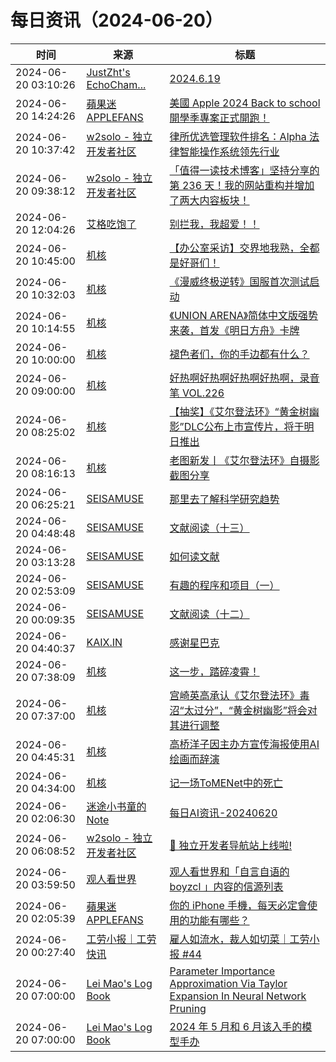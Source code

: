 ﻿# 每日资讯（2024-06-20）

|时间|来源|标题|
|---|---|---|
|2024-06-20 03:10:26|[JustZht's EchoCham...](https://www.justzht.com/rss/)|[2024.6.19](https://www.justzht.com/2024-6-19/)|
|2024-06-20 14:24:26|[蘋果迷 APPLEFANS](https://applefans.today/feed/)|[美國 Apple 2024 Back to school 開學季專案正式開跑！](https://applefans.today/2024-06-apple-back-to-school-us-launch/)|
|2024-06-20 10:37:42|[w2solo - 独立开发者社区](https://w2solo.com/topics/feed)|[律所优选管理软件排名：Alpha 法律智能操作系统领先行业](https://w2solo.com/topics/4705)|
|2024-06-20 09:38:12|[w2solo - 独立开发者社区](https://w2solo.com/topics/feed)|[「值得一读技术博客」坚持分享的第 236 天！我的网站重构并增加了两大内容板块！](https://w2solo.com/topics/4704)|
|2024-06-20 12:04:26|[艾格吃饱了](https://feedpress.me/wx-aigechibaole)|[别拦我，我超爱！！](http://mp.weixin.qq.com/s?__biz=MjM5NTYxODQyMA%3D%3D&mid=2653455013&idx=1&sn=728edf84e74aac1b2ea2baee35fc6c8c)|
|2024-06-20 10:45:00|[机核](https://www.gcores.com/rss)|[【办公室采访】交界地我熟，全都是好哥们！](https://www.gcores.com/articles/183863)|
|2024-06-20 10:32:03|[机核](https://www.gcores.com/rss)|[《漫威终极逆转》国服首次测试启动](https://www.gcores.com/articles/183865)|
|2024-06-20 10:14:55|[机核](https://www.gcores.com/rss)|[《UNION ARENA》简体中文版强势来袭，首发《明日方舟》卡牌](https://www.gcores.com/articles/183864)|
|2024-06-20 10:00:00|[机核](https://www.gcores.com/rss)|[褪色者们，你的手边都有什么？](https://www.gcores.com/articles/183805)|
|2024-06-20 09:00:00|[机核](https://www.gcores.com/rss)|[好热啊好热啊好热啊好热啊，录音笔 VOL.226](https://www.gcores.com/radios/183860)|
|2024-06-20 08:25:02|[机核](https://www.gcores.com/rss)|[【抽奖】《艾尔登法环》“黄金树幽影”DLC公布上市宣传片，将于明日推出](https://www.gcores.com/articles/183856)|
|2024-06-20 08:16:13|[机核](https://www.gcores.com/rss)|[老图新发丨《艾尔登法环》自摄影截图分享](https://www.gcores.com/articles/183855)|
|2024-06-20 06:25:21|[SEISAMUSE](https://www.seis-jun.xyz/atom.xml)|[那里去了解科学研究趋势](http://www.seis-jun.xyz/science-blogs)|
|2024-06-20 04:48:48|[SEISAMUSE](https://www.seis-jun.xyz/atom.xml)|[文献阅读（十三）](http://www.seis-jun.xyz/paper-reading-13)|
|2024-06-20 03:13:28|[SEISAMUSE](https://www.seis-jun.xyz/atom.xml)|[如何读文献](http://www.seis-jun.xyz/how-to-read-paper)|
|2024-06-20 02:53:09|[SEISAMUSE](https://www.seis-jun.xyz/atom.xml)|[有趣的程序和项目（一）](http://www.seis-jun.xyz/code-and-project1)|
|2024-06-20 00:09:35|[SEISAMUSE](https://www.seis-jun.xyz/atom.xml)|[文献阅读（十二）](http://www.seis-jun.xyz/paper-reading-12)|
|2024-06-20 04:40:37|[KAIX.IN](https://kaix.in/feed/)|[感谢星巴克](https://kaix.in/2024/0620-starbucks/)|
|2024-06-20 07:38:09|[机核](https://www.gcores.com/rss)|[这一步，踏碎凌霄！](https://www.gcores.com/articles/183850)|
|2024-06-20 07:37:00|[机核](https://www.gcores.com/rss)|[宫崎英高承认《艾尔登法环》毒沼“太过分”，“黄金树幽影”将会对其进行调整](https://www.gcores.com/articles/183577)|
|2024-06-20 04:45:31|[机核](https://www.gcores.com/rss)|[高桥洋子因主办方宣传海报使用AI绘画而辞演](https://www.gcores.com/articles/183844)|
|2024-06-20 04:34:00|[机核](https://www.gcores.com/rss)|[记一场ToMENet中的死亡](https://www.gcores.com/articles/183757)|
|2024-06-20 02:06:30|[迷途小书童的Note](https://xugaoxiang.com/feed)|[每日AI资讯-20240620](https://xugaoxiang.com/2024/06/20/ai-daily-20240620/)|
|2024-06-20 06:08:52|[w2solo - 独立开发者社区](https://w2solo.com/topics/feed)|[🎉 独立开发者导航站上线啦!](https://w2solo.com/topics/4703)|
|2024-06-20 03:59:50|[观人看世界](https://feedpress.me/wx-iwatch1024)|[观人看世界和「自言自语的 boyzcl 」内容的信源列表](http://mp.weixin.qq.com/s?__biz=MzI5NDI2NTAxMA%3D%3D&mid=2247489558&idx=1&sn=0a0abc267989729d999012850edad5ea)|
|2024-06-20 02:05:39|[蘋果迷 APPLEFANS](https://applefans.today/feed/)|[你的 iPhone 手機，每天必定會使用的功能有哪些？](https://applefans.today/2024-06-iphone-daily-use-features/)|
|2024-06-20 00:27:40|[工劳小报｜工劳快讯](https://newsletter.laborinfocn.com/rss)|[雇人如流水，裁人如切菜｜工劳小报 #44](https://feed.laborinfocn6.com/issue44/)|
|2024-06-20 07:00:00|[Lei Mao's Log Book](https://leimao.github.io/atom.xml)|[Parameter Importance Approximation Via Taylor Expansion In Neural Network Pruning](https://leimao.github.io/blog/Parameter-Importance-Approximation-Via-Taylor-Expansion-In-Neural-Network-Pruning/)|
|2024-06-20 07:00:00|[Lei Mao's Log Book](https://leimao.github.io/atom.xml)|[2024 年 5 月和 6 月该入手的模型手办](https://leimao.github.io/essay/2024%E5%B9%B45%E6%9C%88%E5%92%8C6%E6%9C%88%E8%AF%A5%E5%85%A5%E6%89%8B%E7%9A%84%E6%A8%A1%E5%9E%8B%E6%89%8B%E5%8A%9E/)|

